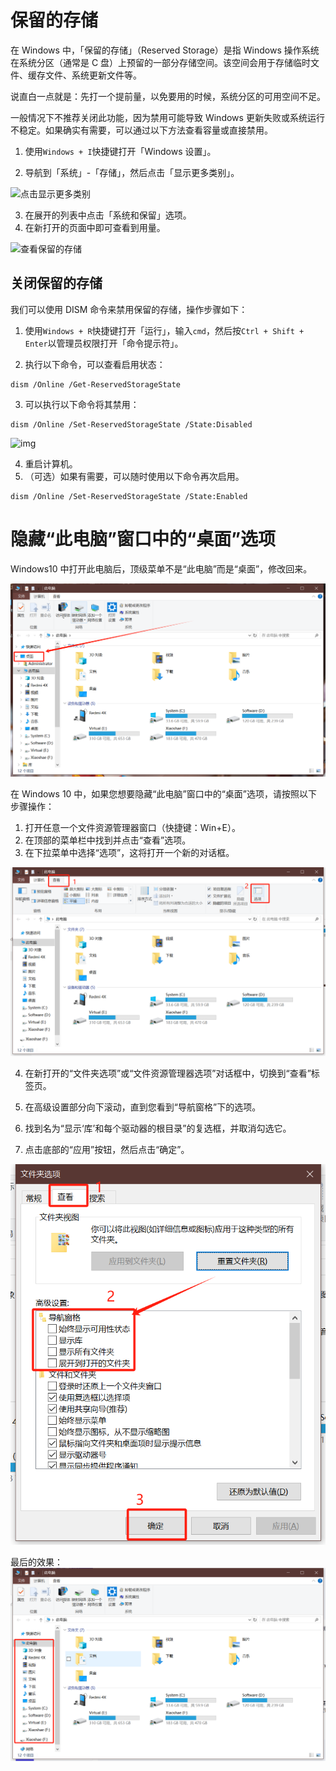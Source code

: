 # 保留的存储

在 Windows 中，「保留的存储」（Reserved Storage）是指 Windows 操作系统在系统分区（通常是 C 盘）上预留的一部分存储空间。该空间会用于存储临时文件、缓存文件、系统更新文件等。

说直白一点就是：先打一个提前量，以免要用的时候，系统分区的可用空间不足。



一般情况下不推荐关闭此功能，因为禁用可能导致 Windows 更新失败或系统运行不稳定。如果确实有需要，可以通过以下方法查看容量或直接禁用。



1. 使用`Windows + I`快捷键打开「Windows 设置」。

2. 导航到「系统」-「存储」，然后点击「显示更多类别」。

![点击显示更多类别](https://img.sysgeek.cn/img/2023/12/windows-reserved-storage-p5.jpg)

3. 在展开的列表中点击「系统和保留」选项。
4. 在新打开的页面中即可查看到用量。

![查看保留的存储](https://img.sysgeek.cn/img/2023/12/windows-reserved-storage-p6.jpg)



## 关闭保留的存储

我们可以使用 DISM 命令来禁用保留的存储，操作步骤如下：

1. 使用`Windows + R`快捷键打开「运行」，输入`cmd`，然后按`Ctrl + Shift + Enter`以管理员权限打开「命令提示符」。

2. 执行以下命令，可以查看启用状态：

```
dism /Online /Get-ReservedStorageState
```

3. 可以执行以下命令将其禁用：

```
dism /Online /Set-ReservedStorageState /State:Disabled
```

![img](https://img.sysgeek.cn/img/2023/12/windows-reserved-storage-p7.jpg)

4. 重启计算机。
5. （可选）如果有需要，可以随时使用以下命令再次启用。

```
dism /Online /Set-ReservedStorageState /State:Enabled
```



# 隐藏“此电脑”窗口中的“桌面”选项

Windows10 中打开此电脑后，顶级菜单不是“此电脑”而是“桌面”，修改回来。

![img](./images/windows%E8%AE%BE%E7%BD%AE.assets/%E5%BE%AE%E4%BF%A1%E5%9B%BE%E7%89%87_20240602200116.png)



在 Windows 10 中，如果您想要隐藏“此电脑”窗口中的“桌面”选项，请按照以下步骤操作：

1. 打开任意一个文件资源管理器窗口（快捷键：Win+E）。
2. 在顶部的菜单栏中找到并点击“查看”选项。
3. 在下拉菜单中选择“选项”，这将打开一个新的对话框。

![image-20240602200557837](./images/windows%E8%AE%BE%E7%BD%AE.assets/image-20240602200557837.png)

4. 在新打开的“文件夹选项”或“文件资源管理器选项”对话框中，切换到“查看”标签页。

5. 在高级设置部分向下滚动，直到您看到“导航窗格”下的选项。
6. 找到名为“显示‘库’和每个驱动器的根目录”的复选框，并取消勾选它。

7. 点击底部的“应用”按钮，然后点击“确定”。

![image-20240602200718417](./images/windows%E8%AE%BE%E7%BD%AE.assets/image-20240602200718417.png)



最后的效果：
![image-20240602200748683](./images/windows%E8%AE%BE%E7%BD%AE.assets/image-20240602200748683.png)


